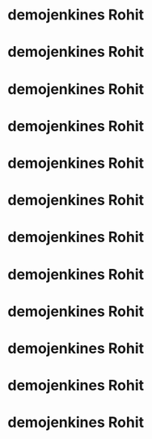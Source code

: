 # demojenkines Rohit
# demojenkines Rohit
# demojenkines Rohit
# demojenkines Rohit
# demojenkines Rohit
# demojenkines Rohit
# demojenkines Rohit
# demojenkines Rohit
# demojenkines Rohit
# demojenkines Rohit
# demojenkines Rohit
# demojenkines Rohit
